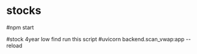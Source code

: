 # stocks
#npm start



#stock 4year low find run this script
#uvicorn backend.scan_vwap:app --reload

